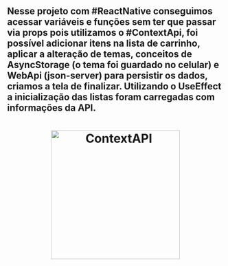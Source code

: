 ## Nesse projeto com #ReactNative conseguimos acessar variáveis e  funções sem ter que passar via props pois utilizamos o #ContextApi, foi possível adicionar itens na lista de carrinho, aplicar a alteração de temas, conceitos de AsyncStorage (o tema foi guardado no celular) e WebApi (json-server) para persistir os dados, criamos a tela de finalizar. Utilizando o UseEffect a inicialização das  listas foram carregadas com informações da API.	

<h1 align="center">
    <img alt="ContextAPI" title="#ContextAPI" src="assets/gifloja.gif"  width="300" height:"900" />
</h1>


